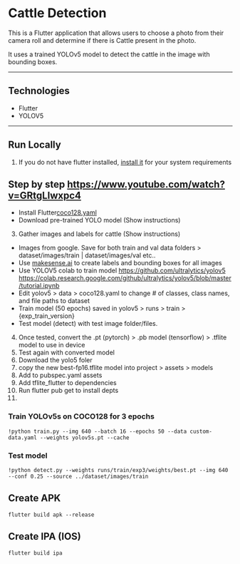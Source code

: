 # Cattle Detection

This is a Flutter application that allows users to choose a photo from their camera roll and determine if there is Cattle present in the photo.

It uses a trained YOLOv5 model to detect the cattle in the image with bounding boxes.

---

## Technologies

- Flutter
- YOLOV5

---

## Run Locally

1. If you do not have flutter installed, [install it](https://docs.flutter.dev/get-started/install/macos/mobile-ios?tab=download) for your system requirements

## Step by step https://www.youtube.com/watch?v=GRtgLlwxpc4

- Install Flutter[coco128.yaml](..%2Fcoco128.yaml)
- Download pre-trained YOLO model (Show instructions)

3. Gather images and labels for cattle (Show instructions)

- Images from google. Save for both train and val data folders > dataset/images/train | dataset/images/val etc..
- Use [makesense.ai](https://www.makesense.ai/) to create labels and bounding boxes for all images
- Use YOLOV5 colab to train model https://github.com/ultralytics/yolov5 https://colab.research.google.com/github/ultralytics/yolov5/blob/master/tutorial.ipynb
- Edit yolov5 > data > coco128.yaml to change # of classes, class names, and file paths to dataset
- Train model (50 epochs) saved in yolov5 > runs > train > {exp_train_version}
- Test model (detect) with test image folder/files.

4. Once tested, convert the .pt (pytorch) > .pb model (tensorflow) > .tflite model to use in device
5. Test again with converted model
6. Download the yolo5 foler
7. copy the new best-fp16.tflite model into project > assets > models
8. Add to pubspec.yaml assets
9. Add tflite_flutter to dependencies
10. Run flutter pub get to install depts
11.

### Train YOLOv5s on COCO128 for 3 epochs

```
!python train.py --img 640 --batch 16 --epochs 50 --data custom-data.yaml --weights yolov5s.pt --cache
```

### Test model

```
!python detect.py --weights runs/train/exp3/weights/best.pt --img 640 --conf 0.25 --source ../dataset/images/train
```

## Create APK

```
flutter build apk --release
```

## Create IPA (IOS)

```
flutter build ipa
```
